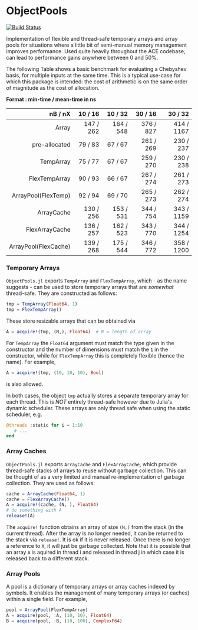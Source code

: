 # ObjectPools

<!-- [![Stable](https://img.shields.io/badge/docs-stable-blue.svg)](https://ACEsuit.github.io/ObjectPools.jl/stable/)
[![Dev](https://img.shields.io/badge/docs-dev-blue.svg)](https://ACEsuit.github.io/ObjectPools.jl/dev/) -->
[![Build Status](https://github.com/ACEsuit/ObjectPools.jl/actions/workflows/CI.yml/badge.svg?branch=main)](https://github.com/ACEsuit/ObjectPools.jl/actions/workflows/CI.yml?query=branch%3Amain)

Implementation of flexible and thread-safe temporary arrays and array pools for situations where a little bit of semi-manual memory management improves performance. Used quite heavily throughout the ACE codebase, can lead to performance gains anywhere between 0 and 50%. 

The following Table shows a basic benchmark for evaluating a Chebyshev basis, for multiple inputs at the same time. This is a typical use-case for which this package is intended: the cost of arithmetic is on the same order of magnitude as the cost of allocation. 

<!-- Runtimes of Chebyshev Basis Evaluation in Batches -->
**Format : min-time / mean-time in ns**
<table>
  <thead>
    <tr class = "header headerLastRow">
      <th style = "text-align: right;">nB / nX</th>
      <th style = "text-align: right;">10 / 16</th>
      <th style = "text-align: right;">10 / 32</th>
      <th style = "text-align: right;">30 / 16</th>
      <th style = "text-align: right;">30 / 32</th>
    </tr>
  </thead>
  <tbody>
    <tr>
      <td style = "text-align: right;">Array</td>
      <td style = "text-align: right;">147 / 262</td>
      <td style = "text-align: right;">164 / 548</td>
      <td style = "text-align: right;">376 / 827</td>
      <td style = "text-align: right;">414 / 1167</td>
    </tr>
    <tr>
      <td style = "text-align: right;">pre-allocated</td>
      <td style = "text-align: right;">79 / 83</td>
      <td style = "text-align: right;">67 / 67</td>
      <td style = "text-align: right;">261 / 269</td>
      <td style = "text-align: right;">230 / 237</td>
    </tr>
    <tr>
      <td style = "text-align: right;">TempArray</td>
      <td style = "text-align: right;">75 / 77</td>
      <td style = "text-align: right;">67 / 67</td>
      <td style = "text-align: right;">259 / 270</td>
      <td style = "text-align: right;">230 / 238</td>
    </tr>
    <tr>
      <td style = "text-align: right;">FlexTempArray</td>
      <td style = "text-align: right;">90 / 93</td>
      <td style = "text-align: right;">66 / 67</td>
      <td style = "text-align: right;">267 / 274</td>
      <td style = "text-align: right;">261 / 273</td>
    </tr>
    <tr>
      <td style = "text-align: right;">ArrayPool(FlexTemp)</td>
      <td style = "text-align: right;">92 / 94</td>
      <td style = "text-align: right;">69 / 70</td>
      <td style = "text-align: right;">265 / 273</td>
      <td style = "text-align: right;">262 / 274</td>
    </tr>
    <tr>
      <td style = "text-align: right;">ArrayCache</td>
      <td style = "text-align: right;">130 / 256</td>
      <td style = "text-align: right;">153 / 531</td>
      <td style = "text-align: right;">344 / 754</td>
      <td style = "text-align: right;">343 / 1159</td>
    </tr>
    <tr>
      <td style = "text-align: right;">FlexArrayCache</td>
      <td style = "text-align: right;">136 / 257</td>
      <td style = "text-align: right;">162 / 523</td>
      <td style = "text-align: right;">343 / 770</td>
      <td style = "text-align: right;">344 / 1254</td>
    </tr>
    <tr>
      <td style = "text-align: right;">ArrayPool(FlexCache)</td>
      <td style = "text-align: right;">139 / 268</td>
      <td style = "text-align: right;">175 / 544</td>
      <td style = "text-align: right;">346 / 772</td>
      <td style = "text-align: right;">358 / 1200</td>
    </tr>
  </tbody>
</table>

### Temporary Arrays

`ObjectPools.jl` exports `TempArray` and `FlexTempArray`, which - as the name suggests - can be used to store temporary arrays that are *somewhat* thread-safe.  They are constructed as follows: 
```julia
tmp = TempArray(Float64, 1)
tmp = FlexTempArray()
```
These store resizable arrays that can be obtained via 
```julia 
A = acquire!(tmp, (N,), Float64)  # N = length of array
``` 
For `TempArray` the `Float64` argument must match the type given in the constructor and the number of dimensions must match the `1` in the constructor, while for `FlexTempArray` this is completely flexible (hence the name). For example, 
```julia
A = acquire!(tmp, (10, 10, 10), Bool)
```
is also allowed. 

In both cases, the object `tmp` actually stores a separate temporary array for each thread. This is *NOT* entirely thread-safe however due to Julia's dynamic scheduler. These arrays are only thread safe when using the static scheduler, e.g. 
```julia 
@threads :static for i = 1:10
   # ... 
end
```

### Array Caches 

`ObjectPools.jl` exports `ArrayCache` and `FlexArrayCache`, which provide thread-safe stacks of arrays to reuse without garbage collection. This can be thought of as a very limited and manual re-implementation of garbage collection. They are used as follows: 
```julia
cache = ArrayCache(Float64, 1)
cache = FlexArrayCache()
A = acquire!(cache, (N, ), Float64)
# do something with A 
release!(A)
```
The `acquire!` function obtains an array of size `(N,)` from the stack (in the current thread). After the array is no longer needed, it can be returned to the stack via `release!`. It is ok if it is never released. Once there is no longer a reference to `A`, it will just be garbage collected. Note that it is possible that an array `A` is aquired in thread i and released in thread j in which case it is released back to a different stack. 

### Array Pools 

A pool is a dictionary of temporary arrays or array caches indexed by symbols. It enables the management of many temporary arrays (or caches) within a single field. For example, 
```julia 
pool = ArrayPool(FlexTempArray)
A = acquire(pool, :A, (10, 10), Float64) 
B = acquire(pool, :B, (10, 100), ComplexF64)
```
